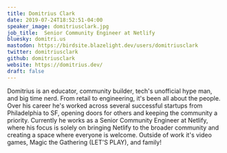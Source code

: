 ```yaml
---
title: Domitrius Clark
date: 2019-07-24T18:52:51-04:00
speaker_image: domitriusclark.jpg
job_title:  Senior Community Engineer at Netlify
bluesky: domitri.us
mastodon: https://birdsite.blazelight.dev/users/domitriusclark
twitter: domitriusclark
github: domitriusclark
website: https://domitrius.dev/
draft: false
---
```


Domitrius is an educator, community builder, tech's unofficial hype man, and big time nerd. From retail to engineering, it's been all about the people. Over his career he's worked across several successful startups from Philadelphia to SF, opening doors for others and keeping the community a priority. Currently he works as a Senior Community Engineer at Netlify, where his focus is solely on bringing Netlify to the broader community and creating a space where everyone is welcome. Outside of work it's video games, Magic the Gathering (LET'S PLAY), and family!
